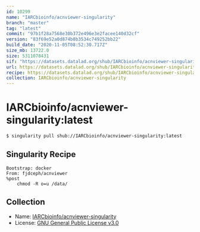 ```yaml
---
id: 10299
name: "IARCbioinfo/acnviewer-singularity"
branch: "master"
tag: "latest"
commit: "97b1f28a7568e30b372e496e3e2facee140d32cf"
version: "83f69e52a0d874b8b3534c749252bb22"
build_date: "2020-11-05T08:52:30.717Z"
size_mb: 13722.0
size: 5311078431
sif: "https://datasets.datalad.org/shub/IARCbioinfo/acnviewer-singularity/latest/2020-11-05-97b1f28a-83f69e52/83f69e52a0d874b8b3534c749252bb22.sif"
url: https://datasets.datalad.org/shub/IARCbioinfo/acnviewer-singularity/latest/2020-11-05-97b1f28a-83f69e52/
recipe: https://datasets.datalad.org/shub/IARCbioinfo/acnviewer-singularity/latest/2020-11-05-97b1f28a-83f69e52/Singularity
collection: IARCbioinfo/acnviewer-singularity
---
```


# IARCbioinfo/acnviewer-singularity:latest

```bash
$ singularity pull shub://IARCbioinfo/acnviewer-singularity:latest
```

## Singularity Recipe

```singularity
Bootstrap: docker
From: fjdceph/acnviewer
%post
    chmod -R o=u /data/
```

## Collection

 - Name: [IARCbioinfo/acnviewer-singularity](https://github.com/IARCbioinfo/acnviewer-singularity)
 - License: [GNU General Public License v3.0](https://api.github.com/licenses/gpl-3.0)

